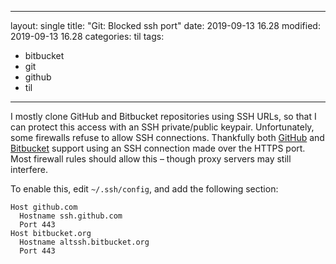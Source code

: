 ______________________________________________________________________

layout: single
title: "Git: Blocked ssh port"
date: 2019-09-13 16.28
modified: 2019-09-13 16.28
categories: til
tags:

- bitbucket
- git
- github
- til

______________________________________________________________________

I mostly clone GitHub and Bitbucket repositories using SSH URLs,
so that I can protect this access with an SSH private/public keypair.
Unfortunately, some firewalls refuse to allow SSH connections.
Thankfully both [GitHub](https://docs.github.com/en/authentication/troubleshooting-ssh/using-ssh-over-the-https-port)
and
[Bitbucket](https://confluence.atlassian.com/bitbucket/troubleshoot-ssh-issues-271943403.html#TroubleshootSSHissues-Ifport22isblocked)
support using an SSH connection made over the HTTPS port.
Most firewall rules should allow this – though proxy servers may still interfere.

To enable this, edit `~/.ssh/config`, and add the following section:

```
Host github.com
  Hostname ssh.github.com
  Port 443
Host bitbucket.org
  Hostname altssh.bitbucket.org
  Port 443
```

